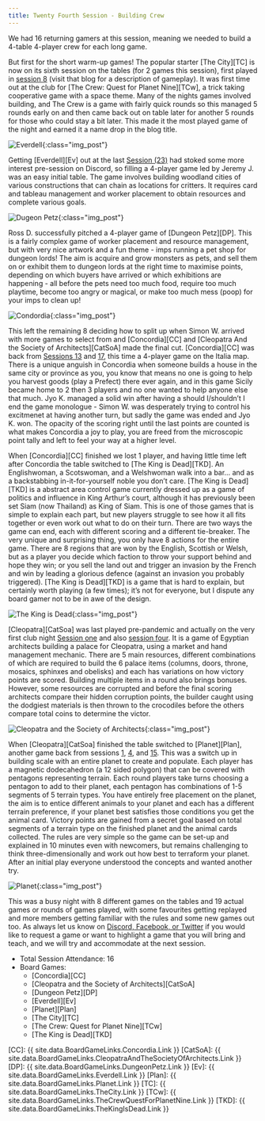 ```yaml
---
title: Twenty Fourth Session - Building Crew
---
```


We had 16 returning gamers at this session, meaning we needed to build a 4-table 4-player crew for each long game.

But first for the short warm-up games!
The popular starter [The City][TC] is now on its sixth session on the tables (for 2 games this session), first played in [session 8][8] (visit that blog for a description of gameplay).
It was first time out at the club for [The Crew: Quest for Planet Nine][TCw], a trick taking cooperative game with a space theme.
Many of the nights games involved building, and The Crew is a game with fairly quick rounds so this managed 5 rounds early on and then came back out on table later for another 5 rounds for those who could stay a bit later.
This made it the most played game of the night and earned it a name drop in the blog title.

![Everdell](/images/posts/2022_02_23/Everdell01.jpg "Everdell"){:class="img_post"}

Getting [Everdell][Ev] out at the last [Session (23)][23] had stoked some more interest pre-session on Discord, so filling a 4-player game led by Jeremy J. was an easy initial table.
The game involves building woodland cities of various constructions that can chain as locations for critters.
It requires card and tableau management and worker placement to obtain resources and complete various goals.

![Dugeon Petz](/images/posts/2022_02_23/DungeonPetz01.jpg "Dungeon Petz"){:class="img_post"}

Ross D. successfully pitched a 4-player game of [Dungeon Petz][DP].
This is a fairly complex game of worker placement and resource management, but with very nice artwork and a fun theme - imps running a pet shop for dungeon lords!
The aim is acquire and grow monsters as pets, and sell them on or exhibit them to dungeon lords at the right time to maximise points, depending on which buyers have arrived or which exhibitions are happening - all before the pets need too much food, require too much playtime, become too angry or magical, or make too much mess (poop) for your imps to clean up!

![Condordia](/images/posts/2022_02_23/Concordia01.jpg "concordia"){:class="img_post"}

This left the remaining 8 deciding how to split up when Simon W. arrived with more games to select from and [Concordia][CC] and [Cleopatra And the Society of Architects][CatSoA] made the final cut.
[Concordia][CC] was back from [Sessions 13][13] and [17][17], this time a 4-player game on the Italia map.
There is a unique anguish in Concordia when someone builds a house in the same city or province as you, you know that means no one is going to help you harvest goods (play a Prefect) there ever again, and in this game Sicily became home to 2 then 3 players and no one wanted to help anyone else that much.
Jyo K. managed a solid win after having a should I/shouldn’t I end the game monologue - Simon W. was desperately trying to control his excitmenet at having another turn, but sadly the game was ended and Jyo K. won.
The opacity of the scoring right until the last points are counted is what makes Concordia a joy to play, you are freed from the microscopic point tally and left to feel your way at a higher level.

When [Concordia][CC] finished we lost 1 player, and having little time left after Concordia the table switched to [The King is Dead][TKD].
An Englishwoman, a Scotswoman, and a Welshwoman walk into a bar… and as a backstabbing in-it-for-yourself noble you don’t care.
[The King is Dead][TKD] is a abstract area control game currently dressed up as a game of politics and influence in King Arthur’s court, although it has previously been set Siam (now Thailand) as King of Siam.
This is one of those games that is simple to explain each part, but new players struggle to see how it all fits together or even work out what to do on their turn.
There are two ways the game can end, each with different scoring and a different tie-breaker.
The very unique and surprising thing, you only have 8 actions for the entire game.
There are 8 regions that are won by the English, Scottish or Welsh, but as a player you decide which faction to throw your support behind and hope they win; or you sell the land out and trigger an invasion by the French and win by leading a glorious defence (against an invasion you probably triggered).
[The King is Dead][TKD] is a game that is hard to explain, but certainly worth playing (a few times); it’s not for everyone, but I dispute any board gamer not to be in awe of the design.

![The King is Dead](/images/posts/2022_02_23/TheKingIsDead01.jpg "The King is Dead"){:class="img_post"}

[Cleopatra][CatSoa] was last played pre-pandemic and actually on the very first club night [Session one][1] and also [session four][4].
It is a game of Egyptian architects building a palace for Cleopatra, using a market and hand management mechanic.
There are 5 main resources, different combinations of which are required to build the 6 palace items (columns, doors, throne, mosaics, sphinxes and obelisks) and each has variations on how victory points are scored.
Building multiple items in a round also brings bonuses.
However, some resources are corrupted and before the final scoring architects compare their hidden corruption points, the builder caught using the dodgiest materials is then thrown to the crocodiles before the others compare total coins to determine the victor.

![Cleopatra and the Society of Architects](/images/posts/2022_02_23/Cleopatra01.jpg "Cleopatra and the Society of Architects"){:class="img_post"}

When [Cleopatra][CatSoa] finished the table switched to [Planet][Plan], another game back from sessions [1][1], [4][4], and [15][15].
This was a switch up in building scale with an entire planet to create and populate.
Each player has a magnetic dodecahedron (a 12 sided polygon) that can be covered with pentagons representing terrain.
Each round players take turns choosing a pentagon to add to their planet, each pentagon has combinations of 1-5 segments of 5 terrain types.
You have entirely free placement on the planet, the aim is to entice different animals to your planet and each has a different terrain preference, if your planet best satisfies those conditions you get the animal card.
Victory points are gained from a secret goal based on total segments of a terrain type on the finished planet and the animal cards collected.
The rules are very simple so the game can be set-up and explained in 10 minutes even with newcomers, but remains challenging to think three-dimensionally and work out how best to terraform your planet.
After an initial play everyone understood the concepts and wanted another try.

![Planet](/images/posts/2022_02_23/Planet01.jpg "Planet"){:class="img_post"}

This was a busy night with 8 different games on the tables and 19 actual games or rounds of games played, with some favourites getting replayed and more members getting familiar with the rules and some new games out too.
As always let us know on [Discord, Facebook, or Twitter][Contact] if you would like to request a game or want to highlight a game that you will bring and teach, and we will try and accommodate at the next session.

* Total Session Attendance: 16
* Board Games:
	 * [Concordia][CC]
	 * [Cleopatra and the Society of Architects][CatSoA]
	 * [Dungeon Petz][DP]
	 * [Everdell][Ev]
	 * [Planet][Plan]
	 * [The City][TC]
	 * [The Crew: Quest for Planet Nine][TCw]
	 * [The King is Dead][TKD]

[1]: /2019/09/11/first-session.html
[4]: /2019/10/23/fourth-session.html
[8]: /2020/01/15/eighth-session.html
[13]: /2021/08/25/thirteenth-session.html
[15]: /2021/09/22/fifteenth-session.html
[17]: /2021/10/20/seventeenth-session.html
[23]: /2022/02/09/twentythird-session.html   

[CC]: {{ site.data.BoardGameLinks.Concordia.Link }}
[CatSoA]: {{ site.data.BoardGameLinks.CleopatraAndTheSocietyOfArchitects.Link }}
[DP]: {{ site.data.BoardGameLinks.DungeonPetz.Link }}
[Ev]: {{ site.data.BoardGameLinks.Everdell.Link }}
[Plan]: {{ site.data.BoardGameLinks.Planet.Link }}
[TC]: {{ site.data.BoardGameLinks.TheCity.Link }}
[TCw]: {{ site.data.BoardGameLinks.TheCrewQuestForPlanetNine.Link }}
[TKD]: {{ site.data.BoardGameLinks.TheKingIsDead.Link }}


[Contact]: /Contact.html
